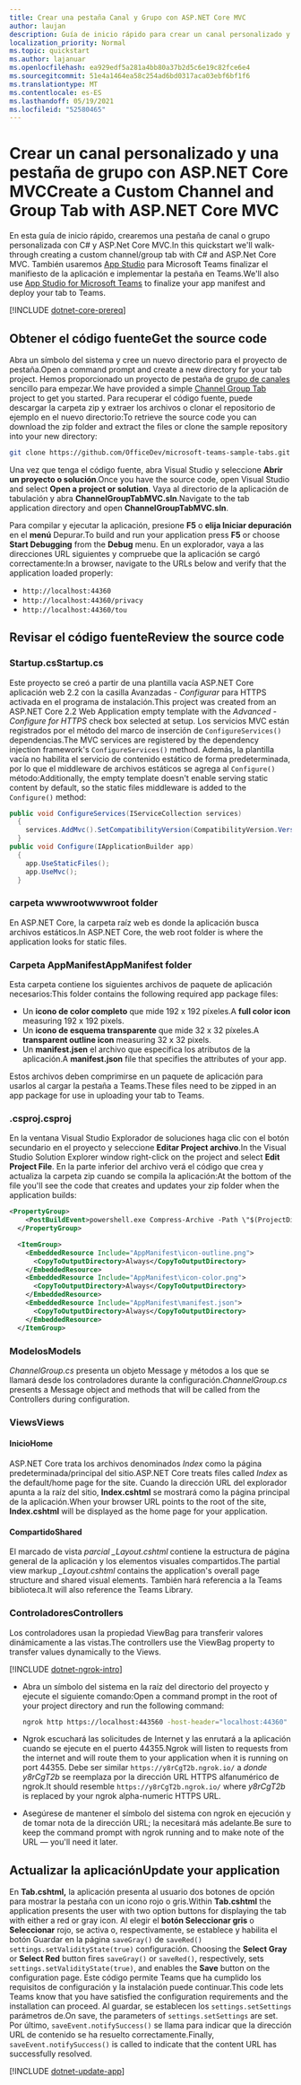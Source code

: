 ```yaml
---
title: Crear una pestaña Canal y Grupo con ASP.NET Core MVC
author: laujan
description: Guía de inicio rápido para crear un canal personalizado y una pestaña de grupo con ASP.NET Core MVC
localization_priority: Normal
ms.topic: quickstart
ms.author: lajanuar
ms.openlocfilehash: ea929edf5a281a4bb80a37b2d5c6e19c82fce6e4
ms.sourcegitcommit: 51e4a1464ea58c254ad6bd0317aca03ebf6bf1f6
ms.translationtype: MT
ms.contentlocale: es-ES
ms.lasthandoff: 05/19/2021
ms.locfileid: "52580465"
---
```

# <a name="create-a-custom-channel-and-group-tab-with-aspnet-core-mvc"></a><span data-ttu-id="2d3be-103">Crear un canal personalizado y una pestaña de grupo con ASP.NET Core MVC</span><span class="sxs-lookup"><span data-stu-id="2d3be-103">Create a Custom Channel and Group Tab with ASP.NET Core MVC</span></span>

<span data-ttu-id="2d3be-104">En esta guía de inicio rápido, crearemos una pestaña de canal o grupo personalizada con C# y ASP.Net Core MVC.</span><span class="sxs-lookup"><span data-stu-id="2d3be-104">In this quickstart we'll walk-through creating a custom channel/group tab with C# and ASP.Net Core MVC.</span></span> <span data-ttu-id="2d3be-105">También usaremos [App Studio](~/concepts/build-and-test/app-studio-overview.md) para Microsoft Teams finalizar el manifiesto de la aplicación e implementar la pestaña en Teams.</span><span class="sxs-lookup"><span data-stu-id="2d3be-105">We'll also use [App Studio for Microsoft Teams](~/concepts/build-and-test/app-studio-overview.md) to finalize your app manifest and deploy your tab to Teams.</span></span>

[!INCLUDE [dotnet-core-prereq](~/includes/tabs/dotnet-core-prereq.md)]

## <a name="get-the-source-code"></a><span data-ttu-id="2d3be-106">Obtener el código fuente</span><span class="sxs-lookup"><span data-stu-id="2d3be-106">Get the source code</span></span>

<span data-ttu-id="2d3be-107">Abra un símbolo del sistema y cree un nuevo directorio para el proyecto de pestaña.</span><span class="sxs-lookup"><span data-stu-id="2d3be-107">Open a command prompt and create a new directory for your tab project.</span></span> <span data-ttu-id="2d3be-108">Hemos proporcionado un proyecto de pestaña de [grupo de canales](https://github.com/OfficeDev/microsoft-teams-sample-tabs/ChannelGroupTabMVC) sencillo para empezar.</span><span class="sxs-lookup"><span data-stu-id="2d3be-108">We have provided a simple [Channel Group Tab](https://github.com/OfficeDev/microsoft-teams-sample-tabs/ChannelGroupTabMVC) project to get you started.</span></span> <span data-ttu-id="2d3be-109">Para recuperar el código fuente, puede descargar la carpeta zip y extraer los archivos o clonar el repositorio de ejemplo en el nuevo directorio:</span><span class="sxs-lookup"><span data-stu-id="2d3be-109">To retrieve the source code you can download the zip folder and extract the files or clone the sample repository into your new directory:</span></span>

```bash
git clone https://github.com/OfficeDev/microsoft-teams-sample-tabs.git
```

<span data-ttu-id="2d3be-110">Una vez que tenga el código fuente, abra Visual Studio y seleccione **Abrir un proyecto o solución**.</span><span class="sxs-lookup"><span data-stu-id="2d3be-110">Once you have the source code, open Visual Studio and select **Open a project or solution**.</span></span> <span data-ttu-id="2d3be-111">Vaya al directorio de la aplicación de tabulación y abra **ChannelGroupTabMVC.sln**.</span><span class="sxs-lookup"><span data-stu-id="2d3be-111">Navigate to the tab application directory and open **ChannelGroupTabMVC.sln**.</span></span>

<span data-ttu-id="2d3be-112">Para compilar y ejecutar la aplicación, presione **F5** o **elija Iniciar depuración** en el **menú** Depurar.</span><span class="sxs-lookup"><span data-stu-id="2d3be-112">To build and run your application press **F5** or choose **Start Debugging** from the **Debug** menu.</span></span> <span data-ttu-id="2d3be-113">En un explorador, vaya a las direcciones URL siguientes y compruebe que la aplicación se cargó correctamente:</span><span class="sxs-lookup"><span data-stu-id="2d3be-113">In a browser, navigate to the URLs below and verify that the application loaded properly:</span></span>

- `http://localhost:44360`
- `http://localhost:44360/privacy`
- `http://localhost:44360/tou`

## <a name="review-the-source-code"></a><span data-ttu-id="2d3be-114">Revisar el código fuente</span><span class="sxs-lookup"><span data-stu-id="2d3be-114">Review the source code</span></span>

### <a name="startupcs"></a><span data-ttu-id="2d3be-115">Startup.cs</span><span class="sxs-lookup"><span data-stu-id="2d3be-115">Startup.cs</span></span>

<span data-ttu-id="2d3be-116">Este proyecto se creó a partir de una plantilla vacía ASP.NET Core aplicación web 2.2 con la casilla Avanzadas *- Configurar* para HTTPS activada en el programa de instalación.</span><span class="sxs-lookup"><span data-stu-id="2d3be-116">This project was created from an ASP.NET Core 2.2 Web Application empty template with the *Advanced - Configure for HTTPS* check box selected at setup.</span></span> <span data-ttu-id="2d3be-117">Los servicios MVC están registrados por el método del marco de inserción de `ConfigureServices()` dependencias.</span><span class="sxs-lookup"><span data-stu-id="2d3be-117">The MVC services are registered by the dependency injection framework's `ConfigureServices()` method.</span></span> <span data-ttu-id="2d3be-118">Además, la plantilla vacía no habilita el servicio de contenido estático de forma predeterminada, por lo que el middleware de archivos estáticos se agrega al `Configure()` método:</span><span class="sxs-lookup"><span data-stu-id="2d3be-118">Additionally, the empty template doesn't enable serving static content by default, so the static files middleware is added to the `Configure()` method:</span></span>

```csharp
public void ConfigureServices(IServiceCollection services)
  {
    services.AddMvc().SetCompatibilityVersion(CompatibilityVersion.Version_2_2);
  }
public void Configure(IApplicationBuilder app)
  {
    app.UseStaticFiles();
    app.UseMvc();
  }
```

### <a name="wwwroot-folder"></a><span data-ttu-id="2d3be-119">carpeta wwwroot</span><span class="sxs-lookup"><span data-stu-id="2d3be-119">wwwroot folder</span></span>

<span data-ttu-id="2d3be-120">En ASP.NET Core, la carpeta raíz web es donde la aplicación busca archivos estáticos.</span><span class="sxs-lookup"><span data-stu-id="2d3be-120">In ASP.NET Core, the web root folder is where the application looks for static files.</span></span>

### <a name="appmanifest-folder"></a><span data-ttu-id="2d3be-121">Carpeta AppManifest</span><span class="sxs-lookup"><span data-stu-id="2d3be-121">AppManifest folder</span></span>

<span data-ttu-id="2d3be-122">Esta carpeta contiene los siguientes archivos de paquete de aplicación necesarios:</span><span class="sxs-lookup"><span data-stu-id="2d3be-122">This folder contains the following required app package files:</span></span>

- <span data-ttu-id="2d3be-123">Un **icono de color completo** que mide 192 x 192 píxeles.</span><span class="sxs-lookup"><span data-stu-id="2d3be-123">A **full color icon** measuring 192 x 192 pixels.</span></span>
- <span data-ttu-id="2d3be-124">Un **icono de esquema transparente** que mide 32 x 32 píxeles.</span><span class="sxs-lookup"><span data-stu-id="2d3be-124">A **transparent outline icon** measuring 32 x 32 pixels.</span></span>
- <span data-ttu-id="2d3be-125">Un **manifest.jsen** el archivo que especifica los atributos de la aplicación.</span><span class="sxs-lookup"><span data-stu-id="2d3be-125">A **manifest.json** file that specifies the attributes of your app.</span></span>

<span data-ttu-id="2d3be-126">Estos archivos deben comprimirse en un paquete de aplicación para usarlos al cargar la pestaña a Teams.</span><span class="sxs-lookup"><span data-stu-id="2d3be-126">These files need to be zipped in an app package for use in uploading your tab to Teams.</span></span>

### <a name="csproj"></a><span data-ttu-id="2d3be-127">.csproj</span><span class="sxs-lookup"><span data-stu-id="2d3be-127">.csproj</span></span>

<span data-ttu-id="2d3be-128">En la ventana Visual Studio Explorador de soluciones haga clic con el botón secundario en el proyecto y seleccione **Editar Project archivo**.</span><span class="sxs-lookup"><span data-stu-id="2d3be-128">In the Visual Studio Solution Explorer window right-click on the project and select **Edit Project File**.</span></span> <span data-ttu-id="2d3be-129">En la parte inferior del archivo verá el código que crea y actualiza la carpeta zip cuando se compila la aplicación:</span><span class="sxs-lookup"><span data-stu-id="2d3be-129">At the bottom of the file you'll see the code that creates and updates your zip folder when the application builds:</span></span>

```xml
<PropertyGroup>
    <PostBuildEvent>powershell.exe Compress-Archive -Path \"$(ProjectDir)AppManifest\*\" -DestinationPath \"$(TargetDir)tab.zip\" -Force</PostBuildEvent>
  </PropertyGroup>

  <ItemGroup>
    <EmbeddedResource Include="AppManifest\icon-outline.png">
      <CopyToOutputDirectory>Always</CopyToOutputDirectory>
    </EmbeddedResource>
    <EmbeddedResource Include="AppManifest\icon-color.png">
      <CopyToOutputDirectory>Always</CopyToOutputDirectory>
    </EmbeddedResource>
    <EmbeddedResource Include="AppManifest\manifest.json">
      <CopyToOutputDirectory>Always</CopyToOutputDirectory>
    </EmbeddedResource>
  </ItemGroup>
```

### <a name="models"></a><span data-ttu-id="2d3be-130">Modelos</span><span class="sxs-lookup"><span data-stu-id="2d3be-130">Models</span></span>

<span data-ttu-id="2d3be-131">*ChannelGroup.cs* presenta un objeto Message y métodos a los que se llamará desde los controladores durante la configuración.</span><span class="sxs-lookup"><span data-stu-id="2d3be-131">*ChannelGroup.cs* presents a Message object and methods that will be called from the Controllers during configuration.</span></span>

### <a name="views"></a><span data-ttu-id="2d3be-132">Views</span><span class="sxs-lookup"><span data-stu-id="2d3be-132">Views</span></span>

#### <a name="home"></a><span data-ttu-id="2d3be-133">Inicio</span><span class="sxs-lookup"><span data-stu-id="2d3be-133">Home</span></span>

<span data-ttu-id="2d3be-134">ASP.NET Core trata los archivos denominados *Index* como la página predeterminada/principal del sitio.</span><span class="sxs-lookup"><span data-stu-id="2d3be-134">ASP.NET Core treats files called *Index* as the default/home page for the site.</span></span> <span data-ttu-id="2d3be-135">Cuando la dirección URL del explorador apunta a la raíz del sitio, **Index.cshtml** se mostrará como la página principal de la aplicación.</span><span class="sxs-lookup"><span data-stu-id="2d3be-135">When your browser URL points to the root of the site, **Index.cshtml** will be displayed as the home page for your application.</span></span>

#### <a name="shared"></a><span data-ttu-id="2d3be-136">Compartido</span><span class="sxs-lookup"><span data-stu-id="2d3be-136">Shared</span></span>

<span data-ttu-id="2d3be-137">El marcado de vista *parcial _Layout.cshtml* contiene la estructura de página general de la aplicación y los elementos visuales compartidos.</span><span class="sxs-lookup"><span data-stu-id="2d3be-137">The partial view markup *_Layout.cshtml* contains the application's overall page structure and shared visual elements.</span></span> <span data-ttu-id="2d3be-138">También hará referencia a la Teams biblioteca.</span><span class="sxs-lookup"><span data-stu-id="2d3be-138">It will also reference the Teams Library.</span></span>

### <a name="controllers"></a><span data-ttu-id="2d3be-139">Controladores</span><span class="sxs-lookup"><span data-stu-id="2d3be-139">Controllers</span></span>

<span data-ttu-id="2d3be-140">Los controladores usan la propiedad ViewBag para transferir valores dinámicamente a las vistas.</span><span class="sxs-lookup"><span data-stu-id="2d3be-140">The controllers use the ViewBag property to transfer values dynamically to the Views.</span></span>

[!INCLUDE [dotnet-ngrok-intro](~/includes/tabs/dotnet-ngrok-intro.md)]

- <span data-ttu-id="2d3be-141">Abra un símbolo del sistema en la raíz del directorio del proyecto y ejecute el siguiente comando:</span><span class="sxs-lookup"><span data-stu-id="2d3be-141">Open a command prompt in the root of your project directory and run the following command:</span></span>

    ```bash
    ngrok http https://localhost:443560 -host-header="localhost:44360"
    ```

- <span data-ttu-id="2d3be-142">Ngrok escuchará las solicitudes de Internet y las enrutará a la aplicación cuando se ejecute en el puerto 44355.</span><span class="sxs-lookup"><span data-stu-id="2d3be-142">Ngrok will listen to requests from the internet and will route them to your application when it is running on port 44355.</span></span>  <span data-ttu-id="2d3be-143">Debe ser similar `https://y8rCgT2b.ngrok.io/` a *donde y8rCgT2b* se reemplaza por la dirección URL HTTPS alfanumérico de ngrok.</span><span class="sxs-lookup"><span data-stu-id="2d3be-143">It should resemble `https://y8rCgT2b.ngrok.io/` where *y8rCgT2b* is replaced by your ngrok alpha-numeric HTTPS URL.</span></span>

- <span data-ttu-id="2d3be-144">Asegúrese de mantener el símbolo del sistema con ngrok en ejecución y de tomar nota de la dirección URL; la necesitará más adelante.</span><span class="sxs-lookup"><span data-stu-id="2d3be-144">Be sure to keep the command prompt with ngrok running and to make note of the URL — you'll need it later.</span></span>

## <a name="update-your-application"></a><span data-ttu-id="2d3be-145">Actualizar la aplicación</span><span class="sxs-lookup"><span data-stu-id="2d3be-145">Update your application</span></span>

<span data-ttu-id="2d3be-146">En **Tab.cshtml,** la aplicación presenta al usuario dos botones de opción para mostrar la pestaña con un icono rojo o gris.</span><span class="sxs-lookup"><span data-stu-id="2d3be-146">Within **Tab.cshtml** the application presents the user with two option buttons for displaying the tab with either a red or gray icon.</span></span> <span data-ttu-id="2d3be-147">Al elegir el **botón Seleccionar gris** o **Seleccionar** rojo, se activa o, respectivamente, se establece y habilita el botón Guardar en la página `saveGray()` de `saveRed()` `settings.setValidityState(true)` configuración. </span><span class="sxs-lookup"><span data-stu-id="2d3be-147">Choosing the **Select Gray** or **Select Red** button fires `saveGray()` or `saveRed()`, respectively, sets `settings.setValidityState(true)`, and enables the **Save** button on the configuration page.</span></span> <span data-ttu-id="2d3be-148">Este código permite Teams que ha cumplido los requisitos de configuración y la instalación puede continuar.</span><span class="sxs-lookup"><span data-stu-id="2d3be-148">This code lets Teams know that you have satisfied the configuration requirements and the installation can proceed.</span></span> <span data-ttu-id="2d3be-149">Al guardar, se establecen los `settings.setSettings` parámetros de.</span><span class="sxs-lookup"><span data-stu-id="2d3be-149">On save, the parameters of `settings.setSettings` are set.</span></span> <span data-ttu-id="2d3be-150">Por último, `saveEvent.notifySuccess()` se llama para indicar que la dirección URL de contenido se ha resuelto correctamente.</span><span class="sxs-lookup"><span data-stu-id="2d3be-150">Finally, `saveEvent.notifySuccess()` is called to indicate that the content URL has successfully resolved.</span></span>

[!INCLUDE [dotnet-update-app](~/includes/tabs/dotnet-update-chan-grp-app.md)]